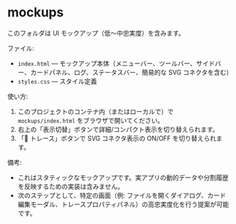 # mockups

このフォルダは UI モックアップ（低〜中忠実度）を含みます。

ファイル:

- `index.html` — モックアップ本体（メニューバー、ツールバー、サイドバー、カードパネル、ログ、ステータスバー、簡易的な SVG コネクタを含む）
- `styles.css` — スタイル定義

使い方:

1. このプロジェクトのコンテナ内（またはローカルで）で `mockups/index.html` をブラウザで開いてください。
2. 右上の「表示切替」ボタンで詳細/コンパクト表示を切り替えられます。
3. 「🔗 トレース」ボタンで SVG コネクタ表示の ON/OFF を切り替えられます。

備考:

- これはスタティックなモックアップです。実アプリの動的データや分割履歴を反映するための実装は含みません。
- 次のステップとして、特定の画面（例: ファイルを開くダイアログ、カード編集モーダル、トレースプロパティパネル）の高忠実度化を行う提案が可能です。
